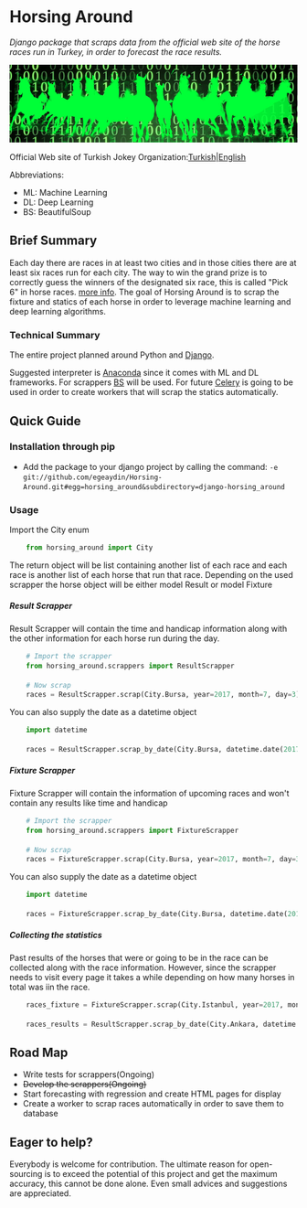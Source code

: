 # Horsing Around
*Django package that scraps data from the official web site of the horse races run in Turkey, in order to forecast the 
race results.*

![alt text][banner]

Official Web site of Turkish Jokey Organization:[Turkish](http://www.tjk.org/)|[English](http://www.tjk.org/EN/YarisSever/YarisSever/Index)

Abbreviations:
* ML: Machine Learning
* DL: Deep Learning
* BS: BeautifulSoup

## Brief Summary
Each day there are races in at least two cities and in those cities there are at least six races run for each city. 
The way to win the grand prize is to correctly guess the winners of the designated six race, this is called "Pick 6" in horse races. [more info](https://en.wikipedia.org/wiki/Pick_6_(horse_racing)). The goal of Horsing Around is to scrap the fixture and statics of each horse in order to leverage machine learning and deep learning algorithms. 

### Technical Summary
The entire project planned around Python and [Django](https://www.djangoproject.com). 

Suggested interpreter is [Anaconda](https://www.anaconda.com) since it comes with ML and DL frameworks. For scrappers
 [BS](https://www.crummy.com/software/BeautifulSoup/bs4/doc/) will be used. For future [Celery](http://www.celeryproject.org/) is going to be used in order to create workers that will scrap the statics automatically.

## Quick Guide
### Installation through pip
* Add the package to your django project by calling the command:
`-e git://github.com/egeaydin/Horsing-Around.git#egg=horsing_around&subdirectory=django-horsing_around`

### Usage
Import the City enum
```python
    from horsing_around import City
```

The return object will be list containing another list of each race and each race is another list of each horse that 
run that race. Depending on the used scrapper the horse object will be either model Result or model Fixture

##### Result Scrapper
Result Scrapper will contain the time and handicap information along with the other information for each horse run 
during the day.
```python
    # Import the scrapper
    from horsing_around.scrappers import ResultScrapper
    
    # Now scrap
    races = ResultScrapper.scrap(City.Bursa, year=2017, month=7, day=3)
```
You can also supply the date as a datetime object
```python
    import datetime
    
    races = ResultScrapper.scrap_by_date(City.Bursa, datetime.date(2017, 7, 3)) 
```

##### Fixture Scrapper
Fixture Scrapper will contain the information of upcoming races and won't contain any results like time and handicap
```python
    # Import the scrapper
    from horsing_around.scrappers import FixtureScrapper
    
    # Now scrap
    races = FixtureScrapper.scrap(City.Bursa, year=2017, month=7, day=3)
```
You can also supply the date as a datetime object
```python
    import datetime
    
    races = FixtureScrapper.scrap_by_date(City.Bursa, datetime.date(2017, 7, 3)) 
```
##### Collecting the statistics
Past results of the horses that were or going to be in the race can be collected along with the race information. 
However,
 since the scrapper needs to visit every page it takes a while depending on how many horses in total was iin the race.
```python
    races_fixture = FixtureScrapper.scrap(City.Istanbul, year=2017, month=10, day=8, get_past_statistics=True)

    races_results = ResultScrapper.scrap_by_date(City.Ankara, datetime.date(2017, 10, 7), get_past_statistics=True)
```    

## Road Map
* Write tests for scrappers(Ongoing)
* ~~Develop the scrappers(Ongoing)~~
* Start forecasting with regression and create HTML pages for display
* Create a worker to scrap races automatically in order to save them to database 

## Eager to help?
Everybody is welcome for contribution. The ultimate reason for open-sourcing is to exceed the potential of this 
project and get the maximum accuracy, this cannot be done alone. Even small advices and suggestions are appreciated.


[banner]: github/banner.jpg "Horsing Around Banner"
